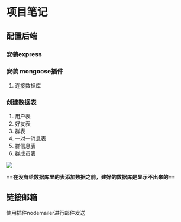 # 项目笔记
## 配置后端
### 安装express
### 安装 mongoose插件
1. 连接数据库
### 创建数据表
1. 用户表
2. 好友表
3. 群表
4. 一对一消息表
5. 群信息表
6. 群成员表

![](E:\GitResort\CodePractice\笔记\img\Snipaste_2020-07-17_21-53-28.PNG)

==**在没有给数据库里的表添加数据之前，建好的数据库是显示不出来的**==

## 链接邮箱
使用插件nodemailer进行邮件发送


